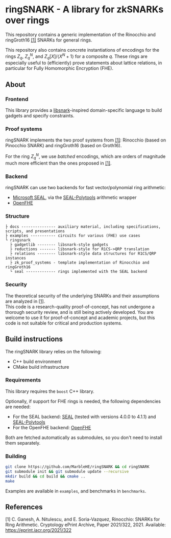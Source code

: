 # ringSNARK - A library for zkSNARKs over rings
This repository contains a generic implementation of the Rinocchio and ringGroth16 [[1]](#1) SNARKs for general rings. 

This repository also contains concrete instantiations of encodings for the rings $Z_q$, $Z_q^N$, and $Z_q[X]/\langle X^N+1\rangle$ for a composite $q$. 
These rings are especially useful to (efficiently) prove statements about lattice relations, in particular for Fully Homomorphic Encryption (FHE). 

## About
### Frontend
This library provides a [libsnark](https://github.com/scipr-lab/libsnark)-inspired domain-specific language to build gadgets and specify constraints. 

### Proof systems
ringSNARK implements the two proof systems from [[1]](#1): Rinocchio (based on Pinocchio SNARK) and ringGroth16 (based on Groth16). 

For the ring $Z_q^N$, we use _batched_ encodings, which are orders of magnitude much more efficient than the ones proposed in [[1]](#1). 

### Backend
ringSNARK can use two backends for fast vector/polynomial ring arithmetic: 
- [Microsoft SEAL](https://github.com/microsoft/SEAL), via the [SEAL-Polytools](https://github.com/MarbleHE/SEAL-Polytools) arithmetic wrapper
- [OpenFHE](https://github.com/openfheorg/openfhe-development)

### Structure 
```
├ docs --------------- auxiliary material, including specifications, scripts, and presentations
├ examples ----------- circuits for various (FHE) use cases
└ ringsnark
  ├ gadgetlib -------- libsnark-style gadgets
  ├ reductions ------- libsnark-style for R1CS->QRP translation
  ├ relations -------- libsnark-style data structures for R1CS/QRP instances
  ├ zk_proof_systems - template implementation of Rinocchio and ringGroth16
  └ seal ------------- rings implemented with the SEAL backend
```

### Security
The theoretical security of the underlying SNARKs and their assumptions are analyzed in [[1]](#1).  
This code is a research-quality proof-of-concept, has not undergone a thorough security review, and is still being actively developed. 
You are welcome to use it for proof-of-concept and academic projects, but this code is not suitable for critical and production systems. 

## Build instructions

The ringSNARK library relies on the following:
- C++ build environment
- CMake build infrastructure

### Requirements
This library requires the `boost` C++ library. 

Optionally, if support for FHE rings is needed, the following dependencies are needed: 
- For the SEAL backend: [SEAL](https://github.com/microsoft/SEAL) (tested with versions 4.0.0 to 4.1.1) and [SEAL-Polytools](https://MarbleHE/SEAL-Polytools)
- For the OpenFHE backend: [OpenFHE](https://github.com/openfheorg/openfhe-development)
  
Both are fetched automatically as submodules, so you don't need to install them separately. 

### Building
```bash
git clone https://github.com/MarbleHE/ringSNARK && cd ringSNARK
git submodule init && git submodule update --recursive
mkdir build && cd build && cmake ..
make
```

Examples are available in `examples`, and benchmarks in `benchmarks`. 

## References
<a id="1">[1]</a> C. Ganesh, A. Nitulescu, and E. Soria-Vazquez, Rinocchio: SNARKs for Ring Arithmetic. Cryptology ePrint Archive, Paper 2021/322, 2021. Available: https://eprint.iacr.org/2021/322